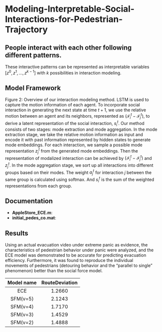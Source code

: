 # Modeling-Interpretable-Social-Interactions-for-Pedestrian-Trajectory

## People interact with each other following different patterns. 

These interactive patterns can be represented as interpretable variables $[z^0, z^1, ..., z^{k-1}]$ with $k$ possibilities in interaction modeling.

## Model Framework

Figure 2: Overview of our interaction modeling method. LSTM is used to capture the motion information of each agent. To incorporate social interaction in generating the next state at time $t+1$, we use the relative motion between an agent and its neighbors, represented as $(\mathcal{I}_i^t- \mathcal{I}_j^t)$, to derive a latent representation of the social interaction, $s_i^t$. Our method consists of two stages: mode extraction and mode aggregation. In the mode extraction stage, we take the relative motion information as input and encode it with past information represented by hidden states to generate mode embeddings. For each interaction, we sample a possible mode representation $z_j^t$ from the generated mode embeddings. Then the representation of modalized interaction can be achieved by $(\mathcal{I}_i^t- \mathcal{I}_j^t)$ and $z_j^t$. In the mode aggregation stage, we sort up all interactions into different groups based on their modes. The weight $a_j^t$ for interaction $j$ between the same group is calculated using softmax. And $s_i^t$ is the sum of the weighted representations from each group.


## Documentation
- **AppleStore_ECE.m**:
- **initial_pedes_co.mat**: 


## Results  

Using an actual evacuation video under extreme panic as evidence, the characteristics of pedestrian behavior under panic were analyzed, and the ECE model was demonstrated to be accurate for predicting evacuation efficiency. Furthermore, it was found to reproduce the individual movements of pedestrians (detouring behavior and the “parallel to single” phenomenon) better than the social force model. 

| Model name | RouteDeviation |
| :---: | :---: | 
| ECE | 1.2660 |
| SFM(v=5) | 2.1243 |
| SFM(v=4) | 1.7170 |
| SFM(v=3) | 1.4529 |
| SFM(v=2) | 1.4888 |
